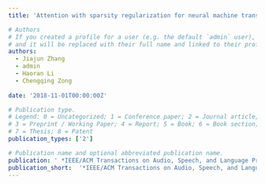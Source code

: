 ```yaml
---
title: 'Attention with sparsity regularization for neural machine translation and summarization'

# Authors
# If you created a profile for a user (e.g. the default `admin` user), write the username (folder name) here
# and it will be replaced with their full name and linked to their profile.
authors:
  - Jiajun Zhang 
  - admin 
  - Haoran Li 
  - Chengqing Zong
  
date: '2018-11-01T00:00:00Z'

# Publication type.
# Legend: 0 = Uncategorized; 1 = Conference paper; 2 = Journal article;
# 3 = Preprint / Working Paper; 4 = Report; 5 = Book; 6 = Book section;
# 7 = Thesis; 8 = Patent
publication_types: ['2']

# Publication name and optional abbreviated publication name.
publication: ' *IEEE/ACM Transactions on Audio, Speech, and Language Processing (TASLP)*'
publication_short:  '*IEEE/ACM Transactions on Audio, Speech, and Language Processing (TASLP)*'
---
```




